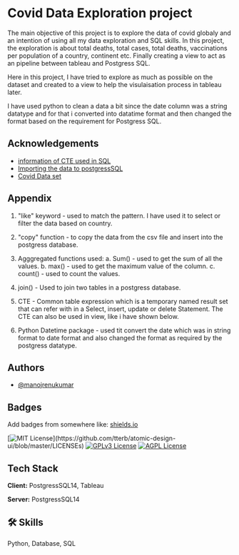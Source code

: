 
# Covid Data Exploration project

The main objective of this project is to explore the data of covid globaly and an intention of using all my data exploration and SQL skills.
In this project, the exploration is about total deaths, total cases, total deaths, vaccinations per population of a country, continent etc.
Finally creating a view to act as an pipeline between tableau and Postgress SQL.

Here in this project, I have tried to explore as much as possible on the dataset and created to a view to help the visulaisation process in tableau later.

I have used python to clean a data a bit since the date column was a string datatype and for that i converted into datatime format and then changed the format based on the requirement for Postgress SQL.

## Acknowledgements

 - [information of CTE used in SQL](https://www.sqlshack.com/sql-server-common-table-expressions-cte/)
 - [Importing the data to postgressSQL](https://www.postgresqltutorial.com/import-csv-file-into-posgresql-table/)
 - [Covid Data set](https://ourworldindata.org/covid-deaths)

  
## Appendix

1. "like" keyword - used to match the pattern.
I have used it to select or filter the data based on country.

2. "copy" function - to copy the data from the csv file and insert into the postgress database.

3. Agggregated functions used: 
    a. Sum() - used to get the sum of all the values.
    b. max() - used to get the maximum value of the column.
    c. count() - used to count the values.

4. join() - Used to join two tables in a postgress database.

5. CTE - Common table expression which is a temporary named result set that can refer with in a Select, insert, update or delete Statement.
The CTE can also be used in view, like i have shown below.

6. Python Datetime package - used tit convert the date which was in string format to date format and also changed the format as required by the postgress datatype.

  
## Authors

- [@manojrenukumar](https://github.com/manojrenukumar)

  
## Badges

Add badges from somewhere like: [shields.io](https://shields.io/)

[![MIT License](https://img.shields.io/apm/l/atomic-design-ui.svg?)](https://github.com/tterb/atomic-design-ui/blob/master/LICENSEs)
[![GPLv3 License](https://img.shields.io/badge/License-GPL%20v3-yellow.svg)](https://opensource.org/licenses/)
[![AGPL License](https://img.shields.io/badge/license-AGPL-blue.svg)](http://www.gnu.org/licenses/agpl-3.0)

  
## Tech Stack

**Client:** PostgressSQL14, Tableau

**Server:** PostgressSQL14

  
## 🛠 Skills
Python, Database, SQL
  